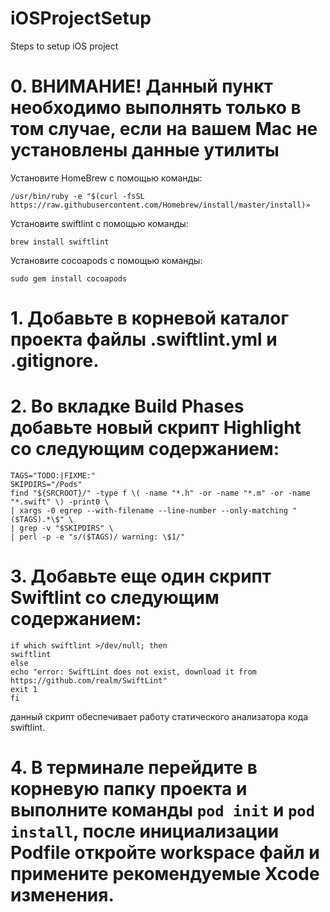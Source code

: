 # iOSProjectSetup
Steps to setup iOS project

# 0. ВНИМАНИЕ! Данный пункт необходимо выполнять только в том случае, если на вашем Mac не установлены данные утилиты

Установите HomeBrew с помощью команды:
```
/usr/bin/ruby -e "$(curl -fsSL https://raw.githubusercontent.com/Homebrew/install/master/install)» 
```

Установите swiftlint с помощью команды: 
```
brew install swiftlint
```

Установите cocoapods с помощью команды: 
```
sudo gem install cocoapods 
```

# 1. Добавьте в корневой каталог проекта файлы .swiftlint.yml и .gitignore. 

# 2. Во вкладке Build Phases добавьте новый скрипт Highlight со следующим содержанием:
```
TAGS="TODO:|FIXME:"
SKIPDIRS="/Pods"
find "${SRCROOT}/" -type f \( -name "*.h" -or -name "*.m" -or -name "*.swift" \) -print0 \
| xargs -0 egrep --with-filename --line-number --only-matching "($TAGS).*\$" \
| grep -v "$SKIPDIRS" \
| perl -p -e "s/($TAGS)/ warning: \$1/"
```

# 3. Добавьте еще один скрипт Swiftlint со следующим содержанием:
```
if which swiftlint >/dev/null; then
swiftlint
else
echo "error: SwiftLint does not exist, download it from https://github.com/realm/SwiftLint"
exit 1
fi
```
данный скрипт обеспечивает работу статического анализатора кода swiftlint.

# 4. В терминале перейдите в корневую папку проекта и выполните команды `pod init` и `pod install`, после инициализации Podfile откройте workspace файл и примените рекомендуемые Xcode изменения.
